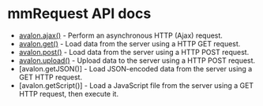 mmRequest API docs
==================

* [avalon.ajax()](avalon.ajax.md) - Perform an asynchronous HTTP (Ajax) request.
* [avalon.get()](avalon.get.md) - Load data from the server using a HTTP GET request.
* [avalon.post()](avalon.post.md) - Load data from the server using a HTTP POST request.
* [avalon.upload()](avalon.upload.md) - Upload data to the server using a HTTP POST request.
* [avalon.getJSON()] - Load JSON-encoded data from the server using a GET HTTP request.
* [avalon.getScript()] - Load a JavaScript file from the server using a GET HTTP request, then execute it.
